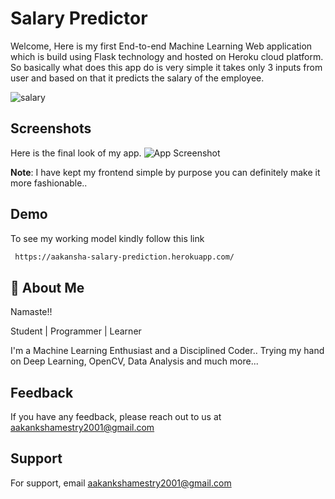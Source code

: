 
# Salary Predictor

Welcome, Here is my first End-to-end Machine Learning Web application which is build using Flask technology and hosted on Heroku cloud platform. 
So basically what does this app do is very simple it takes only 3 inputs from user and based on that it predicts the salary of the employee.

![salary](https://thumbs.dreamstime.com/b/salary-salary-cube-letters-concept-coins-120735176.jpg)

## Screenshots

Here is the final look of my app.
![App Screenshot](https://user-images.githubusercontent.com/69616742/132136348-130f4290-c7f7-4080-a4d5-28f411026d50.png)


**Note**: I have kept my frontend simple by purpose you can definitely make it more fashionable..

## Demo

To see my working model kindly follow this link


```bash
 https://aakansha-salary-prediction.herokuapp.com/

```
  
## 🚀 About Me
Namaste!!

Student | Programmer | Learner

I'm a Machine Learning Enthusiast and a Disciplined Coder.. Trying my hand on Deep Learning, OpenCV, Data Analysis and much more...

  
## Feedback

If you have any feedback, please reach out to us at aakankshamestry2001@gmail.com

  
## Support

For support, email aakankshamestry2001@gmail.com 

  
